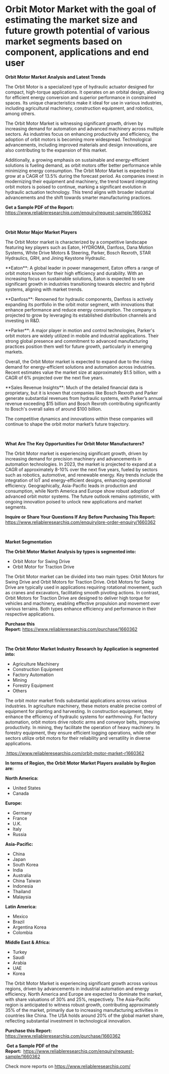 <p><h1>Orbit Motor Market with the goal of estimating the market size and future growth potential of various market segments based on component, applications and end user</h1></p><p><strong>Orbit Motor Market Analysis and Latest Trends</strong></p>
<p><p>The Orbit Motor is a specialized type of hydraulic actuator designed for compact, high-torque applications. It operates on an orbital design, allowing for efficient energy conversion and superior performance in constrained spaces. Its unique characteristics make it ideal for use in various industries, including agricultural machinery, construction equipment, and robotics, among others.</p><p>The Orbit Motor Market is witnessing significant growth, driven by increasing demand for automation and advanced machinery across multiple sectors. As industries focus on enhancing productivity and efficiency, the adoption of orbit motors is becoming more widespread. Technological advancements, including improved materials and design innovations, are also contributing to the expansion of this market.</p><p>Additionally, a growing emphasis on sustainable and energy-efficient solutions is fueling demand, as orbit motors offer better performance while minimizing energy consumption. The Orbit Motor Market is expected to grow at a CAGR of 13.5% during the forecast period. As companies invest in modernizing their equipment and machinery, the trend toward integrating orbit motors is poised to continue, marking a significant evolution in hydraulic actuation technology. This trend aligns with broader industrial advancements and the shift towards smarter manufacturing practices.</p></p>
<p><strong>Get a Sample PDF of the Report:&nbsp;</strong> <a href="https://www.reliableresearchiq.com/enquiry/request-sample/1660362?utm_campaign=2251&utm_medium=2&utm_source=Github&utm_content=ia&utm_term=20022025&utm_id=orbit-motor">https://www.reliableresearchiq.com/enquiry/request-sample/1660362</a></p>
<p>&nbsp;</p>
<p><strong>Orbit Motor Major Market Players</strong></p>
<p><p>The Orbit Motor market is characterized by a competitive landscape featuring key players such as Eaton, HYDROMA, Danfoss, Dana Motion Systems, White Drive Motors & Steering, Parker, Bosch Rexroth, STAR Hydraulics, GRH, and Jining Keystone Hydraulic. </p><p>**Eaton**: A global leader in power management, Eaton offers a range of orbit motors known for their high efficiency and durability. With an increasing focus on sustainable solutions, Eaton is expected to see significant growth in industries transitioning towards electric and hybrid systems, aligning with market trends.</p><p>**Danfoss**: Renowned for hydraulic components, Danfoss is actively expanding its portfolio in the orbit motor segment, with innovations that enhance performance and reduce energy consumption. The company is projected to grow by leveraging its established distribution channels and investing in R&D.</p><p>**Parker**: A major player in motion and control technologies, Parker's orbit motors are widely utilized in mobile and industrial applications. Their strong global presence and commitment to advanced manufacturing practices position them well for future growth, particularly in emerging markets.</p><p>Overall, the Orbit Motor market is expected to expand due to the rising demand for energy-efficient solutions and automation across industries. Recent estimates value the market size at approximately $1.5 billion, with a CAGR of 6% projected over the next five years.</p><p>**Sales Revenue Insights**: Much of the detailed financial data is proprietary, but it is known that companies like Bosch Rexroth and Parker generate substantial revenues from hydraulic systems, with Parker’s annual revenue exceeding $15 billion and Bosch Rexroth contributing significantly to Bosch's overall sales of around $100 billion. </p><p>The competitive dynamics and innovations within these companies will continue to shape the orbit motor market’s future trajectory.</p></p>
<p>&nbsp;</p>
<p><strong>What Are The Key Opportunities For Orbit Motor Manufacturers?</strong></p>
<p><p>The Orbit Motor market is experiencing significant growth, driven by increasing demand for precision machinery and advancements in automation technologies. In 2023, the market is projected to expand at a CAGR of approximately 8-10% over the next five years, fueled by sectors such as robotics, automotive, and renewable energy. Key trends include the integration of IoT and energy-efficient designs, enhancing operational efficiency. Geographically, Asia-Pacific leads in production and consumption, while North America and Europe show robust adoption of advanced orbit motor systems. The future outlook remains optimistic, with ongoing innovation poised to unlock new applications and market segments.</p></p>
<p><strong>Inquire or Share Your Questions If Any Before Purchasing This Report:</strong> <a href="https://www.reliableresearchiq.com/enquiry/pre-order-enquiry/1660362?utm_campaign=2251&utm_medium=2&utm_source=Github&utm_content=ia&utm_term=20022025&utm_id=orbit-motor">https://www.reliableresearchiq.com/enquiry/pre-order-enquiry/1660362</a></p>
<p>&nbsp;</p>
<p><strong>Market Segmentation</strong></p>
<p><strong>The Orbit Motor Market Analysis by types is segmented into:</strong></p>
<p><ul><li>Orbit Motor for Swing Drive</li><li>Orbit Motor for Traction Drive</li></ul></p>
<p><p>The Orbit Motor market can be divided into two main types: Orbit Motors for Swing Drive and Orbit Motors for Traction Drive. Orbit Motors for Swing Drive are typically used in applications requiring rotational movement, such as cranes and excavators, facilitating smooth pivoting actions. In contrast, Orbit Motors for Traction Drive are designed to deliver high torque for vehicles and machinery, enabling effective propulsion and movement over various terrains. Both types enhance efficiency and performance in their respective applications.</p></p>
<p><strong>Purchase this Report:&nbsp;</strong><a href="https://www.reliableresearchiq.com/purchase/1660362?utm_campaign=2251&utm_medium=2&utm_source=Github&utm_content=ia&utm_term=20022025&utm_id=orbit-motor">https://www.reliableresearchiq.com/purchase/1660362</a></p>
<p>&nbsp;</p>
<p><strong>The Orbit Motor Market Industry Research by Application is segmented into:</strong></p>
<p><ul><li>Agriculture Machinery</li><li>Construction Equipment</li><li>Factory Automation</li><li>Mining</li><li>Forestry Equipment</li><li>Others</li></ul></p>
<p><p>The orbit motor market finds substantial applications across various industries. In agriculture machinery, these motors enable precise control of equipment for planting and harvesting. In construction equipment, they enhance the efficiency of hydraulic systems for earthmoving. For factory automation, orbit motors drive robotic arms and conveyor belts, improving productivity. In mining, they facilitate the operation of heavy machinery. In forestry equipment, they ensure efficient logging operations, while other sectors utilize orbit motors for their reliability and versatility in diverse applications.</p></p>
<p><a href="https://www.reliableresearchiq.com/orbit-motor-market-r1660362?utm_campaign=2251&utm_medium=2&utm_source=Github&utm_content=ia&utm_term=20022025&utm_id=orbit-motor">&nbsp;https://www.reliableresearchiq.com/orbit-motor-market-r1660362</a></p>
<p><strong>In terms of Region, the Orbit Motor Market Players available by Region are:</strong></p>
<p>
    <p> <strong> North America: </strong>
        <ul>
            <li>United States</li>
            <li>Canada</li>
        </ul>
        </p> 
    <p> <strong> Europe: </strong>
        <ul>
            <li>Germany</li>
            <li>France</li>
            <li>U.K.</li>
            <li>Italy</li>
            <li>Russia</li>
        </ul>
        </p> 
    <p> <strong> Asia-Pacific: </strong>
        <ul>
            <li>China</li>
            <li>Japan</li>
            <li>South Korea</li>
            <li>India</li>
            <li>Australia</li>
            <li>China Taiwan</li>
            <li>Indonesia</li>
            <li>Thailand</li>
            <li>Malaysia</li>
        </ul>
        </p> 
    <p> <strong> Latin America: </strong>
        <ul>
            <li>Mexico</li>
            <li>Brazil</li>
            <li>Argentina Korea</li>
            <li>Colombia</li>
        </ul>
        </p> 
    <p> <strong> Middle East & Africa: </strong>
        <ul>
            <li>Turkey</li>
            <li>Saudi</li>
            <li>Arabia</li>
            <li>UAE</li>
            <li>Korea</li>
        </ul>
    </p>
    </p>
<p><p>The Orbit Motor Market is experiencing significant growth across various regions, driven by advancements in industrial automation and energy efficiency. North America and Europe are expected to dominate the market, with share valuations of 30% and 25%, respectively. The Asia-Pacific region is anticipated to witness robust growth, contributing approximately 35% of the market, primarily due to increasing manufacturing activities in countries like China. The USA holds around 20% of the global market share, reflecting substantial investment in technological innovation.</p></p>
<p><strong>Purchase this Report: </strong><a href="https://www.reliableresearchiq.com/purchase/1660362?utm_campaign=2251&utm_medium=2&utm_source=Github&utm_content=ia&utm_term=20022025&utm_id=orbit-motor">https://www.reliableresearchiq.com/purchase/1660362</a></p>
<p>&nbsp;<strong>Get a Sample PDF of the Report:&nbsp;&nbsp;</strong><a href="https://www.reliableresearchiq.com/enquiry/request-sample/1660362?utm_campaign=2251&utm_medium=2&utm_source=Github&utm_content=ia&utm_term=20022025&utm_id=orbit-motor">https://www.reliableresearchiq.com/enquiry/request-sample/1660362</a></p>
<p><strong></strong></p>
<p>Check more reports on <a href="https://www.reliableresearchiq.com/?utm_campaign=2251&utm_medium=2&utm_source=Github&utm_content=ia&utm_term=20022025&utm_id=orbit-motor">https://www.reliableresearchiq.com/</a></p>